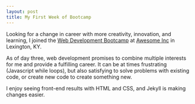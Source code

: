```yaml
---
layout: post
title: My First Week of Bootcamp
---
```


Looking for a change in career with more creativity, innovation, and learning, I  joined the <a href="https://en.wikipedia.org/wiki/Coding_Bootcamp">Web Development Bootcamp</a> at <a href="https://www.awesomeinc.org">Awesome Inc</a> in Lexington, KY.

As of day three, web development promises to combine multiple interests for me and provide a fulfilling career.  It can be at times frustrating (Javascript while loops), but also satisfying to solve problems with existing code, or create new code to create something new.

I enjoy seeing front-end results with HTML and CSS, and Jekyll is making changes easier.
